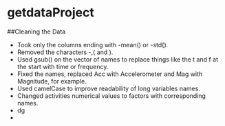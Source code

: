 # getdataProject

##Cleaning the Data

* Took only the columns ending with -mean() or -std().
* Removed the characters -,( and ).
* Used gsub() on the vector of names to replace things like the t and f at the start with time or frequency.
* Fixed the names, replaced Acc with Accelerometer and Mag with Magnitude, for example.
* Used camelCase to improve readability of long variables names.
* Changed activities numerical values to factors with corresponding names.
* dg
* 

